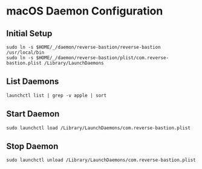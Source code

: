 # macOS Daemon Configuration

## Initial Setup
```
sudo ln -s $HOME/_/daemon/reverse-bastion/reverse-bastion /usr/local/bin
sudo ln -s $HOME/_/daemon/reverse-bastion/plist/com.reverse-bastion.plist /Library/LaunchDaemons
```

## List Daemons
```
launchctl list | grep -v apple | sort
```

## Start Daemon
```
sudo launchctl load /Library/LaunchDaemons/com.reverse-bastion.plist
```

## Stop Daemon
```
sudo launchctl unload /Library/LaunchDaemons/com.reverse-bastion.plist
```

